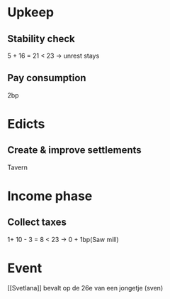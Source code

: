 # Upkeep
## Stability check
5 + 16 = 21 < 23 → unrest stays
## Pay consumption
2bp
# Edicts
## Create & improve settlements
Tavern
# Income phase
## Collect taxes
1+ 10 - 3 = 8 < 23 → 0 + 1bp(Saw mill)
# Event
[[Svetlana]] bevalt op de 26e van een jongetje (sven)